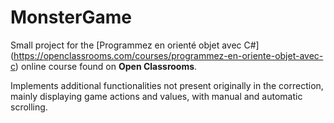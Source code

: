 # MonsterGame

Small project for the [Programmez en orienté objet avec C#] (https://openclassrooms.com/courses/programmez-en-oriente-objet-avec-c) online course found on **Open Classrooms**.

Implements additional functionalities not present originally in the correction, mainly displaying game actions and values, with manual and automatic scrolling.
